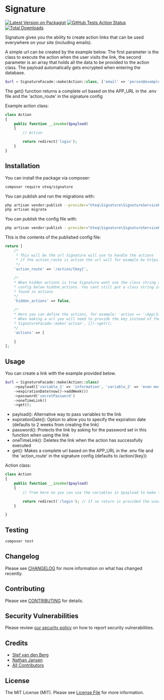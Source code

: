 # Signature

[![Latest Version on Packagist](https://img.shields.io/packagist/v/uteq/signature.svg?style=flat-square)](https://packagist.org/packages/uteq/signature)
[![GitHub Tests Action Status](https://img.shields.io/github/workflow/status/uteq/signature/run-tests?label=tests)](https://github.com/uteq/signature/actions?query=workflow%3Arun-tests+branch%3Amaster)
[![Total Downloads](https://img.shields.io/packagist/dt/uteq/signature.svg?style=flat-square)](https://packagist.org/packages/uteq/signature)

Signature gives you the ability to create action links that can be used everywhere on your site (including emails).

A simple url can be created by the example below. The first parameter is the class to execute the action when the user visits the link, the second parameter is an array that holds all the data to be provided to the action class. The payload automatically gets encrypted when entering the database.
```php 
$url = SignatureFacade::make(Action::class, ['email' => 'person@example.com'])->get();

```
The get() function returns a complete url based on the APP_URL in the .env file and the 'action_route' in the signature config

Example action class:
```php
class Action 
{
    public function __invoke($payload)
    {
        // Action        

        return redirect('login');
    }
}


```
## Installation

You can install the package via composer:

```bash
composer require uteq/signature
```

You can publish and run the migrations with:

```bash
php artisan vendor:publish --provider="Uteq\Signature\SignatureServiceProvider" --tag="migrations"
php artisan migrate
```

You can publish the config file with:
```bash
php artisan vendor:publish --provider="Uteq\Signature\SignatureServiceProvider" --tag="config"
```

This is the contents of the published config file:

```php
return [
    /*
     * This will be the url Signature will use to handle the actions
     * if the action_route is action the url will for example be https://example.com/action/{key}
     */
    'action_route' => '/action/{key}',
    
    /*
    * When hidden actions is true Signature wont use the class string as a handler but a string that is devined in the actions
    * config below hiddne_actions. You cant still put a class string into the handler but it will not work if the same key is not
    * found in actions
    */
    'hidden_actions' => false,
    
    /*
    * Here you can define the actions, for example: 'action => '\App\SignatureActions\Action'
    * When making a url you will need to provide the key instead of the class path, in the example above it would look like
    * SignatureFacade::make('action', [])->get();
    */
    'actions' => [
        
    ]
];
```

## Usage
  You can create a link with the example provided below. 
``` php
$url = SignatureFacade::make(Action::class)
	->payload(['variable_1' => 'information', 'variable_2' => 'even more information'])
	->expirationDate(now()->addWeek())
	->password('secretPassword')
	->oneTimeLink()
	->get();
```
- payload(): Alternative way to pass variables to the link
- expirationDate(): Option to allow you to specify the expiration date (defaults to 2 weeks from creating the link)
- password(): Protects the link by asking for the password set in this function when using the link
- oneTimeLink(): Deletes the link when the action has successfully executed
- get(): Makes a complete url based on the APP_URL in the .env file and the 'action_route' in the signature config (defaults to /action/{key})

Action class:
```php
class Action
{
    public function __invoke($payload)
    {
        // from here on you can use the variables in $payload to make the link actually do something;

        return redirect('/login'); // If no return is provided the user will be redirected to "/".
    }

}
```

## Testing

``` bash
composer test
```

## Changelog

Please see [CHANGELOG](CHANGELOG.md) for more information on what has changed recently.

## Contributing

Please see [CONTRIBUTING](.github/CONTRIBUTING.md) for details.

## Security Vulnerabilities

Please review [our security policy](../../security/policy) on how to report security vulnerabilities.

## Credits

- [Stef van den Berg](https://github.com/stef1904berg)
- [Nathan Jansen](https://github.com/uteq)
- [All Contributors](../../contributors)

## License

The MIT License (MIT). Please see [License File](LICENSE.md) for more information.

